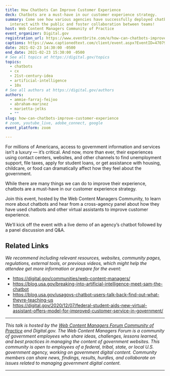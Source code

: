 ```yaml
---
title: How Chatbots Can Improve Customer Experience
deck: Chatbots are a must-have in our customer experience strategy.
summary: Come see how various agencies have successfully deployed chatbots/AI to
  interact with the public and foster collaboration between teams!
host: Web Content Managers Community of Practice
event_organizer: Digital.gov
registration_url: https://www.eventbrite.com/e/how-can-chatbots-improve-customer-experience-tickets-141976366133
captions: https://www.captionedtext.com/client/event.aspx?EventID=4707985&CustomerID=321
date: 2021-02-23 14:30:00 -0500
end_date: 2021-02-23 15:30:00 -0500
# See all topics at https://digital.gov/topics
topics:
  - chatbots
  - cx
  - 21st-century-idea
  - artificial-intelligence
  - 10x
# See all authors at https://digital.gov/authors
authors:
  - ammie-farraj-feijoo
  - abraham-marinez
  - marietta-jelks
  - ""
slug: how-can-chatbots-improve-customer-experience
# zoom, youtube_live, adobe_connect, google
event_platform: zoom

---
```


For millions of Americans, access to government information and services isn’t a luxury — it’s critical. And now, more than ever, their experiences using contact centers, websites, and other channels to find unemployment support, file taxes, apply for student loans, or get assistance with housing, childcare, or food can dramatically affect how they feel about the government.

While there are many things we can do to improve their experience, chatbots are a must-have in our customer experience strategy. 

Join this event, hosted by the Web Content Managers Community, to learn more about chatbots and hear from a cross-agency panel about how they have used chatbots and other virtual assistants to improve customer experience.

We’ll kick off the event with a live demo of an agency’s chatbot followed by a panel discussion and Q&A.

## Related Links

*We recommend including relevant resources, websites, community pages, regulations, external tools, or previous videos, which might help the attendee get more information or prepare for the event:*

* <https://digital.gov/communities/web-content-managers/>
* <https://blog.usa.gov/breaking-into-artificial-intelligence-meet-sam-the-chatbot>
* <https://blog.usa.gov/usagovs-chatbot-users-talk-back-find-out-what-theyre-teaching-us>
* <https://digital.gov/2020/12/07/federal-student-aids-new-virtual-assistant-offers-model-for-improved-customer-service-in-government/>

- - -

*This talk is hosted by the [Web Content Managers Forum Community of Practice](https://digital.gov/communities/web-content-managers/) and Digital.gov. The Web Content Managers Forum is a community of government employees who share ideas, challenges, lessons learned, and best practices in managing the content of government websites. This community is open to employees of a federal, tribal, state, or local U.S. government agency, working on government digital content. Community members can share news, findings, results, hurdles, and collaborate on issues related to managing government digital content.*

- - -
